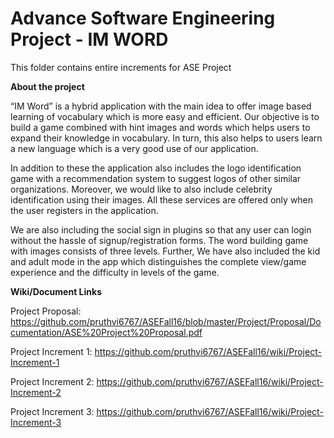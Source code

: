 # Advance Software Engineering Project - IM WORD

This folder contains entire increments for ASE Project

<b>About the project</b>

“IM Word” is a hybrid application with the main idea to offer image based learning of vocabulary which is more easy and efficient. Our objective is to build a game combined with hint images and words which helps users to expand their knowledge in vocabulary. In turn, this also helps to users learn a new language which is a very good use of our application. 

In addition to these the application also includes the logo identification game with a recommendation system to suggest logos of other similar organizations. Moreover, we would like to also include celebrity identification using their images. All these services are offered only when the user registers in the application. 

We are also including the social sign in plugins so that any user can login without the hassle of signup/registration forms. The word building game with images consists of three levels. Further, We have also included the kid and adult mode in the app which distinguishes the complete view/game experience and the difficulty in levels of the game.

<b>Wiki/Document Links</b>

Project Proposal: https://github.com/pruthvi6767/ASEFall16/blob/master/Project/Proposal/Documentation/ASE%20Project%20Proposal.pdf

Project Increment 1: https://github.com/pruthvi6767/ASEFall16/wiki/Project-Increment-1

Project Increment 2: https://github.com/pruthvi6767/ASEFall16/wiki/Project-Increment-2

Project Increment 3: https://github.com/pruthvi6767/ASEFall16/wiki/Project-Increment-3
